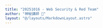 ```yaml
---
title: "20251016 - Web Security & Red Team"
author: "神秘講師 🤫"
layout: "@/layouts/MarkdownLayout.astro"
---
```

